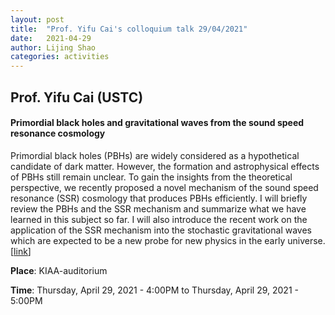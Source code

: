 ```yaml
---
layout: post
title:  "Prof. Yifu Cai's colloquium talk 29/04/2021"
date:   2021-04-29
author: Lijing Shao
categories: activities
---
```


## Prof. Yifu Cai (USTC)

#### Primordial black holes and gravitational waves from the sound speed resonance cosmology

Primordial black holes (PBHs) are widely considered as a hypothetical candidate of dark matter. However, the formation and astrophysical effects of PBHs still remain unclear. To gain the insights from the theoretical perspective, we recently proposed a novel mechanism of the sound speed resonance (SSR) cosmology that produces PBHs efficiently. I will briefly review the PBHs and the SSR mechanism and summarize what we have learned in this subject so far. I will also introduce the recent work on the application of the SSR mechanism into the stochastic gravitational waves which are expected to be a new probe for new physics in the early universe.
[[link](http://kiaa.pku.edu.cn/info/1024/7537.htm)]

**Place**: KIAA-auditorium

**Time**: Thursday, April 29, 2021 - 4:00PM to Thursday, April 29, 2021 - 5:00PM
